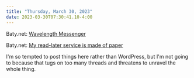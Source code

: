 ```yaml
---
title: "Thursday, March 30, 2023"
date: 2023-03-30T07:30:41.10-4:00
---
```


Baty.net: [Wavelength Messenger](https://baty.net/2023/wavelength-messenger)

Baty.net: [My read-later service is made of paper](https://baty.net/2023/my-read-later-service-is-made-of-paper)

I'm so tempted to post things here rather than WordPress, but I'm not going to because that tugs on too many threads and threatens to unravel the whole thing.
